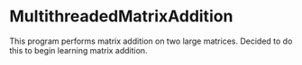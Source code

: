# MultithreadedMatrixAddition
This program performs matrix addition on two large matrices.  Decided to do this to begin learning matrix addition.
